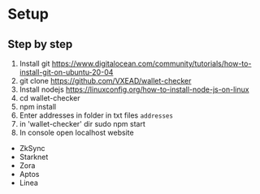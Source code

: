 # Setup

## Step by step
1) Install git https://www.digitalocean.com/community/tutorials/how-to-install-git-on-ubuntu-20-04
2) git clone https://github.com/VXEAD/wallet-checker
3) Install nodejs https://linuxconfig.org/how-to-install-node-js-on-linux
4) cd wallet-checker
5) npm install
6) Enter addresses in folder in txt files `addresses`
7) in 'wallet-checker' dir sudo npm start
8) In console open localhost website

* ZkSync
* Starknet
* Zora
* Aptos
* Linea

